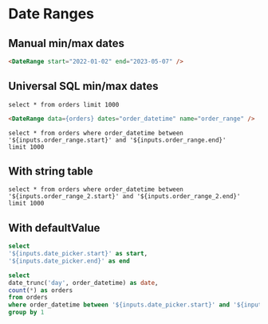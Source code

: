 # Date Ranges

## Manual min/max dates

<DateRange start="2022-01-02" end="2023-05-07" />


````markdown
<DateRange start="2022-01-02" end="2023-05-07" />
````


## Universal SQL min/max dates

```orders
select * from orders limit 1000
```


<DateRange data={orders} dates="order_datetime" name="order_range" />


````markdown
<DateRange data={orders} dates="order_datetime" name="order_range" />
````


```range_of_orders
select * from orders where order_datetime between '${inputs.order_range.start}' and '${inputs.order_range.end}'
limit 1000
```

<DataTable data={range_of_orders} />

## With string table

<DateRange data="orders" dates="order_datetime" name="order_range_2" />

```range_of_orders_2
select * from orders where order_datetime between '${inputs.order_range_2.start}' and '${inputs.order_range_2.end}'
limit 1000
```

<DataTable data={range_of_orders_2} />

## With defaultValue

<DateRange
    name=date_picker
    start='2021-01-01'
    end='2021-10-21'
    defaultValue='Last 7 Days'
/>

```sql dates
select 
'${inputs.date_picker.start}' as start, 
'${inputs.date_picker.end}' as end
```

<DataTable data={dates}/>

```sql orders_per_day
select 
date_trunc('day', order_datetime) as date,
count(*) as orders
from orders
where order_datetime between '${inputs.date_picker.start}' and '${inputs.date_picker.end}'
group by 1
```

<LineChart
    data={orders_per_day}
    x=date
    y=orders
/>
